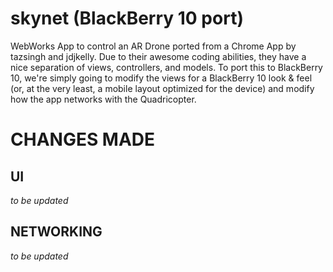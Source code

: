 skynet (BlackBerry 10 port)
======

WebWorks App to control an AR Drone ported from a Chrome App by tazsingh and jdjkelly.  Due to their awesome coding abilities, they have a nice separation of views, controllers, and models.  To port this to BlackBerry 10, we're simply going to modify the views for a BlackBerry 10 look & feel (or, at the very least, a mobile layout optimized for the device) and modify how the app networks with the Quadricopter.

# CHANGES MADE #

## UI ##
_to be updated_

## NETWORKING ##
_to be updated_
